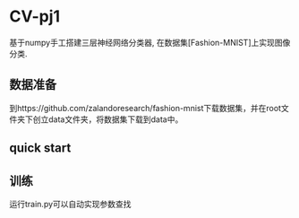 # CV-pj1
基于numpy手工搭建三层神经网络分类器, 在数据集[Fashion-MNIST]上实现图像分类.
## 数据准备
到https://github.com/zalandoresearch/fashion-mnist下载数据集，并在root文件夹下创立data文件夹，将数据集下载到data中。
## quick start

## 训练
运行train.py可以自动实现参数查找
